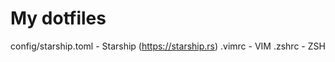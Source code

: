 # My dotfiles

config/starship.toml  - Starship (https://starship.rs)
.vimrc                - VIM
.zshrc                - ZSH
